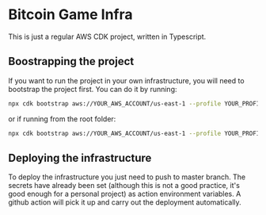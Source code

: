 # Bitcoin Game Infra

This is just a regular AWS CDK project, written in Typescript.

## Boostrapping the project

If you want to run the project in your own infrastructure, you will need to bootstrap the project
first. You can do it by running:

```sh
npx cdk bootstrap aws://YOUR_AWS_ACCOUNT/us-east-1 --profile YOUR_PROFILE
```

or if running from the root folder:

```sh
npx cdk bootstrap aws://YOUR_AWS_ACCOUNT/us-east-1 --profile YOUR_PROFILE --workspace=infra
```

## Deploying the infrastructure

To deploy the infrastructure you just need to push to master branch. The secrets have already been
set (although this is not a good practice, it's good enough for a personal project) as action
environment variables. A github action will pick it up and carry out the deployment automatically.
